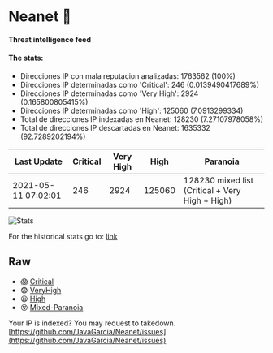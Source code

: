 # Neanet :hocho:
#### Threat intelligence feed
#### The stats:

- Direcciones IP con mala reputacion analizadas: 1763562 (100%)
- Direcciones IP determinadas como 'Critical':  246 (0.0139490417689%)
- Direcciones IP determinadas como 'Very High':  2924 (0.165800805415%)
- Direcciones IP determinadas como 'High':  125060 (7.0913299334)
- Total de direcciones IP indexadas en Neanet:  128230 (7.27107978058%)
- Total de direcciones IP descartadas en Neanet:  1635332 (92.7289202194%)

| Last Update | Critical | Very High | High | Paranoia |
| --- | --- | --- | --- | --- |
| 2021-05-11 07:02:01 | 246 | 2924 | 125060 | 128230 mixed list (Critical + Very High + High)|

![Stats](https://docs.google.com/spreadsheets/d/e/2PACX-1vSnaNMIXVabIpDJjufMlzH7poXnshF3mgd8Is1g9ytUEzVsP5my4Trn8f-xkoLLQ38xpL3HtmUexLo6/pubchart?oid=501124687&format=image)

For the historical stats go to: [link](/stats.csv)
## Raw
- :scream: [Critical](https://raw.githubusercontent.com/JavaGarcia/Neanet/master/blacklists/neanet_critical.txt)
- :fearful: [VeryHigh](https://raw.githubusercontent.com/JavaGarcia/Neanet/master/blacklists/neanet_veryHigh.txtt)
- :frowning: [High](https://raw.githubusercontent.com/JavaGarcia/Neanet/master/blacklists/neanet_high.txt)
- :dizzy_face: [Mixed-Paranoia](https://raw.githubusercontent.com/JavaGarcia/Neanet/master/blacklists/neanet_all.txt)


Your IP is indexed? You may request to takedown. [https://github.com/JavaGarcia/Neanet/issues](https://github.com/JavaGarcia/Neanet/issues)











































































































































































































































































































































































































































































































































































































































































































































































































































































































































































































































































































































































































































































































































































































































































































































































































































































































































































































































































































































































































































































































































































































































































































































































































































































































































































































































































































































































































































































































































































































































































































































































































































































































































































































































































































































































































































































































































































































































































































































































































































































































































































































































































































































































































































































































































































































































































































































































































































































































































































































































































































































































































































































































































































































































































































































































































































































































































































































































































































































































































































































































































































































































































































































































































































































